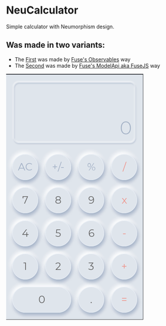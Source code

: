 # NeuCalculator
 Simple calculator with Neumorphism design.
 
## Was made in two variants:
- The [First](Observables/) was made by [Fuse's Observables](https://fuseopen.com/docs/fusejs/observable.html) way
- The [Second](ModelApi/) was made by [Fuse's ModelApi aka FuseJS](https://fuseopen.com/docs/fusejs-beta/fusejs.html) way

![example](calc.gif)

